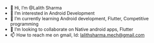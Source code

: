 - 👋 Hi, I’m @Lalith Sharma
- 👀 I’m interested in Android Development
- 🌱 I’m currently learning Android development, Flutter, Competitive programming
- 💞️ I’m looking to collaborate on Native android apps, Flutter
- 📫 How to reach me on gmail, Id: lalithsharma.mech@gmail.com

<!---
Lalithsha/Lalithsha is a ✨ special ✨ repository because its `README.md` (this file) appears on your GitHub profile.
You can click the Preview link to take a look at your changes.
--->
